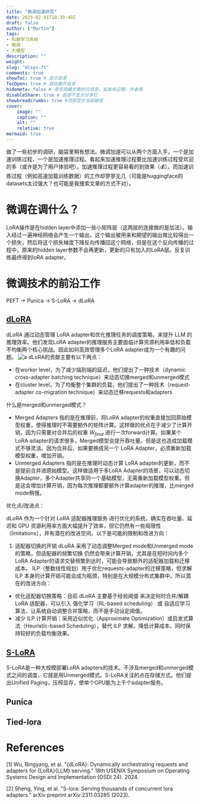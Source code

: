 ```yaml
---
title: "微调加速研究"
date: 2025-02-01T10:39:49Z
draft: false
author: ["Martin"]
tags: 
- 机器学习系统
- 微调
- 大模型
description: ""
weight: 
slug: "mlsys-ft"
comments: true
showToc: true # 显示目录
TocOpen: true # 自动展开目录
hidemeta: false # 是否隐藏文章的元信息，如发布日期、作者等
disableShare: true # 底部不显示分享栏
showbreadcrumbs: true #顶部显示当前路径
cover:
    image: ""
    caption: ""
    alt: ""
    relative: true
mermaid: true
---
```

做了一些初步的调研，脑袋里稍有想法。微调加速可以从两个方面入手，一个是加速训练过程，一个是加速推理过程。看起来加速推理过程要比加速训练过程受欢迎的多（或许是为了用户体验吧）。加速推理过程更容易看的到效果（💰）。而加速训练过程（例如高速加载训练数据）的工作却寥寥无几（可能是huggingface的datasets太过强大？也可能是我搜索文章的方式不对）。

# 微调在调什么？
LoRA操作是在hidden layer中添加一些小矩阵层（这两层的连接做的是加法）。输入经过一遍神经网络会产生一个输出，这个输出被用来和期望的输出做比较得出一个损失，然后将这个损失梯度下降反向传播回这个网络，但是在这个反向传播的过程中，原来的hidden layer参数不会再更新，更新的只有加入的LoRA层。反复训练最终得到loRA adapter。

# 微调技术的前沿工作
PEFT -> Punica -> S-LoRA -> dLoRA
## [dLoRA](#ref-1)
dLoRA 通过动态管理 LoRA adapter和优化推理任务的调度策略，来提升 LLM 的推理效率。他们发现LoRA adapter的推理服务主要面临计算资源利用率低和负载不均衡两个核心挑战。因此如何高效管理多个LoRA adapter成为一个有趣的问题。
![a](/img/mlsys-ft/dlora.png)
dLoRA的贡献主要有以下两点：
- 在worker level，为了减少端到端的延迟，他们提出了一种技术（dynamic cross-adapter batching technique）来动态切换merged和unmerged模式
- 在cluster level，为了均衡整个集群的负载，他们提出了一种技术（request-adapter co-migration technique）来动态迁移requests和adapters

什么是merged和unmerged模式？
- Merged Adapters 指的是在推理前，将LoRA adapter的权重直接加回原始模型权重，使得推理时不需要额外的矩阵计算。这样做的优点在于减少了计算开销，因为只需要对合并后的权重 $W_{final}$ 进行一次forward计算。如果某个LoRA adapter的请求很多，Merged模型会提升吞吐量。但是这也造成加载模式不够灵活。因为合并后，如果要换成另一个 LoRA Adapter，必须重新加载模型权重，增加开销。
- Unmerged Adapters 指的是在推理时动态计算 LoRA adapter的更新，而不是提前合并进原始模型。这样做适用于多LoRA Adapter的场景，可以动态切换Adapter，多个Adapter共享同一个基础模型，无需重新加载模型权重。但是这会增加计算开销，因为每次推理都要额外计算adapter的推理，比merged mode稍慢。

优化点/改进点：

dLoRA 作为一个针对 LoRA 适配器推理服务 进行优化的系统，确实在吞吐量、延迟和 GPU 资源利用率方面大幅提升了效率，但它仍然有一些局限性（limitations），并有潜在的改进空间。以下是可能的限制和改进方向：

1. 适配器切换的开销
dLoRA 采用了动态调整Merged mode和Unmerged mode的策略，但适配器的频繁切换 仍然会带来计算开销，尤其是在短时间内多个 LoRA Adapter的请求交替频繁到达时，可能会导致额外的适配器加载和迁移成本。
ILP（整数线性规划）用于优化requests-adapter的迁移策略，但求解 ILP 本身的计算开销可能会成为瓶颈，特别是在大规模分布式集群中。所以潜在的改进方向：
- 优化适配器切换策略：目前 dLoRA 主要基于经验阈值 来决定何时合并/解耦 LoRA 适配器，可以引入 强化学习（RL-based scheduling） 或 自适应学习算法，让系统自动调整合并策略，而不是手动设定阈值。
- 减少 ILP 计算开销：采用近似优化（Approximate Optimization）或启发式算法（Heuristic-based Scheduling），替代 ILP 求解，降低计算成本，同时保持较好的负载均衡效果。

## [S-LoRA](#ref-2)
S-LoRA是一种大规模部署LoRA adapters的技术。不涉及merged和unmerged模式之间的调度，它就是用Unmerged模式。S-LoRA关注的点在存储方式。他们提出Unified Paging，压榨显存，使单个GPU能为上千个adapter服务。

## Punica

## Tied-lora

# References
<a id="ref-1"></a>
[1] Wu, Bingyang, et al. "{dLoRA}: Dynamically orchestrating requests and adapters for {LoRA}{LLM} serving." 18th USENIX Symposium on Operating Systems Design and Implementation (OSDI 24). 2024.

<a id="ref-2"></a>
[2] Sheng, Ying, et al. "S-lora: Serving thousands of concurrent lora adapters." arXiv preprint arXiv:2311.03285 (2023).